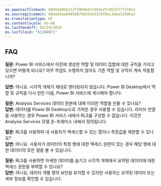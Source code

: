 ```yaml
---
ms.openlocfilehash: b05b5b0b5212f39b9b47cb63e2fc8522fff2f8e3
ms.sourcegitcommit: 60dad5aa0d85db790553e537bf8ac34ee3289ba3
ms.translationtype: HT
ms.contentlocale: ko-KR
ms.lasthandoff: 05/29/2019
ms.locfileid: "61194071"
---
```

## <a name="faq"></a>FAQ
**질문:** Power BI 서비스에서 이전에 생성한 역할 및 데이터 집합에 대한 규칙을 가지고 있으면 어떻게 되나요? 아무 작업도 수행하지 않아도 기존 역할 및 규칙이 계속 작동합니까? 

**답변:** 아니요. 시각적 개체가 제대로 렌더링되지 않습니다. Power BI Desktop에서 역할 및 규칙을 다시 만든 다음, Power BI 서비스에 게시해야 합니다.

**질문:** Analysis Services 데이터 원본에 대해 이러한 역할을 만들 수 있나요?  
**답변:** 데이터를 Power BI Desktop으로 가져온 경우 사용할 수 있습니다. 라이브 연결을 사용하는 경우 Power BI 서비스 내에서 RLS를 구성할 수 없습니다. 이것은 Analysis Services 모델 온-프레미스 내에서 정의됩니다.

**질문:** RLS를 사용하여 내 사용자가 액세스할 수 있는 열이나 측정값을 제한할 수 있나요?  
**답변:** 아니요. 사용자가 데이터의 특정 행에 대한 액세스 권한이 있는 경우 해당 행에 대한 데이터의 모든 열을 볼 수 있습니다.

**질문:** RLS를 사용하면 자세한 데이터를 숨기고 시각적 개체에서 요약된 데이터에 대한 액세스 권한을 부여할 수 있나요?  
**답변:** 아니요, 데이터 개별 행의 보안을 유지할 수 있지만 사용자는 요약된 데이터 또는 세부 정보를 확인할 수 있습니다.

